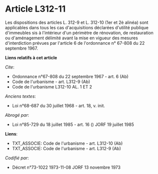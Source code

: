 # Article L312-11

Les dispositions des articles L. 312-9 et L. 312-10 (1er et 2è alinéa) sont applicables dans tous les cas d'acquisitions
déclarées d'utilité publique d'immeubles sis à l'intérieur d'un périmètre de rénovation, de restauration ou d'aménagement
délimité avant la mise en vigueur des mesures d'interdiction prévues par l'article 6 de l'ordonnance n° 67-808 du 22
septembre 1967.

**Liens relatifs à cet article**

_Cite_:

  - Ordonnance n°67-808 du 22 septembre 1967 - art. 6 (Ab)
  - Code de l'urbanisme - art. L312-9 (Ab)
  - Code de l'urbanisme L312-10 AL. 1 ET 2

_Anciens textes_:

  - Loi n°68-687 du 30 juillet 1968 - art. 18, v. init.

_Abrogé par_:

  - Loi n°85-729 du 18 juillet 1985 - art. 16 () JORF 19 juillet 1985

**Liens**:

  - TXT_ASSOCIE: Code de l'urbanisme - art. L312-10 (Ab)
  - TXT_ASSOCIE: Code de l'urbanisme - art. L312-9 (Ab)

_Codifié par_:

  - Décret n°73-1022 1973-11-08 JORF 13 novembre 1973
